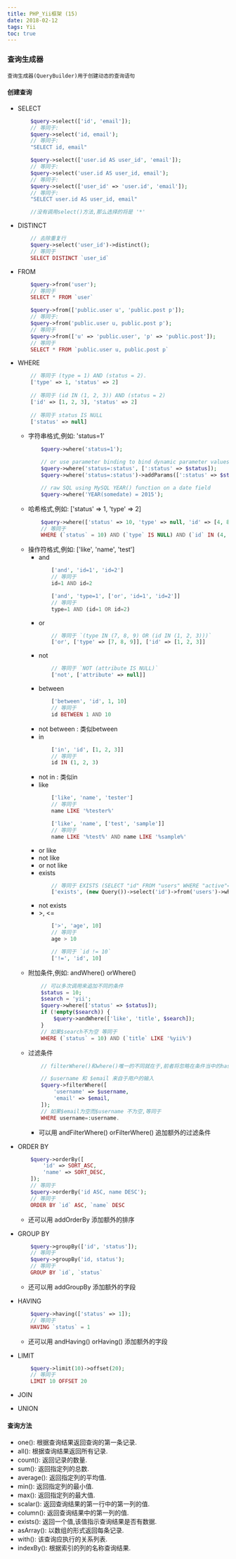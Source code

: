 ```yaml
---
title: PHP_Yii框架 (15)
date: 2018-02-12
tags: Yii
toc: true
---
```


### 查询生成器
    查询生成器(QueryBuilder)用于创建动态的查询语句

<!-- more -->

#### 创建查询
- SELECT
    ```php
        $query->select(['id', 'email']);
        // 等同于: 
        $query->select('id, email');
        // 等同于: 
        "SELECT id, email"

        $query->select(['user.id AS user_id', 'email']);
        // 等同于: 
        $query->select('user.id AS user_id, email');
        // 等同于: 
        $query->select(['user_id' => 'user.id', 'email']);
        // 等同于: 
        "SELECT user.id AS user_id, email"

        //没有调用select()方法,那么选择的将是 '*' 
    ```

- DISTINCT
    ```php
        // 去除重复行      
        $query->select('user_id')->distinct();
        // 等同于 
        SELECT DISTINCT `user_id`
    ```

- FROM
    ```php
        $query->from('user');
        // 等同于 
        SELECT * FROM `user`

        $query->from(['public.user u', 'public.post p']);
        // 等同于: 
        $query->from('public.user u, public.post p');
        // 等同于 
        $query->from(['u' => 'public.user', 'p' => 'public.post']);
        // 等同于 
        SELECT * FROM `public.user u, public.post p`
    ```

- WHERE
    ```php
        // 等同于 (type = 1) AND (status = 2).  
        ['type' => 1, 'status' => 2]   
        
        // 等同于 (id IN (1, 2, 3)) AND (status = 2)  
        ['id' => [1, 2, 3], 'status' => 2]   
        
        // 等同于 status IS NULL  
        ['status' => null]  
    ```
    * 字符串格式,例如: 'status=1'
        ```php
            $query->where('status=1');

            // or use parameter binding to bind dynamic parameter values
            $query->where('status=:status', [':status' => $status]);
            $query->where('status=:status')->addParams([':status' => $status]);

            // raw SQL using MySQL YEAR() function on a date field
            $query->where('YEAR(somedate) = 2015');           
        ```
    * 哈希格式,例如:  ['status' => 1, 'type' => 2]
        ```php
            $query->where(['status' => 10, 'type' => null, 'id' => [4, 8, 15],]);
            // 等同于
            WHERE (`status` = 10) AND (`type` IS NULL) AND (`id` IN (4, 8, 15))
        ```
    * 操作符格式,例如: ['like', 'name', 'test']
        * and  
            ```php
                ['and', 'id=1', 'id=2']
                // 等同于
                id=1 AND id=2

                ['and', 'type=1', ['or', 'id=1', 'id=2']]
                // 等同于
                type=1 AND (id=1 OR id=2)
            ```
        * or
            ```php
                // 等同于 `(type IN (7, 8, 9) OR (id IN (1, 2, 3)))`  
                ['or', ['type' => [7, 8, 9]], ['id' => [1, 2, 3]] 
            ```
        * not
            ```php
                // 等同于 `NOT (attribute IS NULL)`
                ['not', ['attribute' => null]]  
            ```
        * between
            ```php
                ['between', 'id', 1, 10] 
                // 等同于
                id BETWEEN 1 AND 10
            ```
        * not between : 类似between
        * in
            ```php
                ['in', 'id', [1, 2, 3]]
                // 等同于
                id IN (1, 2, 3)
            ```
        * not in : 类似in
        * like
            ```php
                ['like', 'name', 'tester']
                // 等同于
                name LIKE '%tester%'

                ['like', 'name', ['test', 'sample']]
                // 等同于
                name LIKE '%test%' AND name LIKE '%sample%'
            ```
        * or like
        * not like
        * or not like
        * exists
            ```php
                // 等同于 EXISTS (SELECT "id" FROM "users" WHERE "active"=1)  
                ['exists', (new Query())->select('id')->from('users')->where(['active' => 1])] 
            ```
        * not exists
        * \>, <=
            ```php
                ['>', 'age', 10]
                // 等同于
                age > 10

                // 等同于 `id != 10`  
                ['!=', 'id', 10]  
            ```
    * 附加条件,例如: andWhere() orWhere()
        ```php
            // 可以多次调用来追加不同的条件
            $status = 10;
            $search = 'yii';
            $query->where(['status' => $status]);
            if (!empty($search)) {
                $query->andWhere(['like', 'title', $search]);
            }
            // 如果$search不为空 等同于
            WHERE (`status` = 10) AND (`title` LIKE '%yii%')
        ```
    * 过滤条件
        ```php
            // filterWhere()和where()唯一的不同就在于,前者将忽略在条件当中的hash format的空值

            // $username 和 $email 来自于用户的输入
            $query->filterWhere([
                'username' => $username,
                'email' => $email,		
            ]);
            // 如果$email为空而$username 不为空,等同于
            WHERE username=:username.
        ```
        * 可以用 andFilterWhere() orFilterWhere() 追加额外的过滤条件

- ORDER BY
    ```php
        $query->orderBy([
            'id' => SORT_ASC,
            'name' => SORT_DESC,
        ]);
        // 等同于
        $query->orderBy('id ASC, name DESC');
        // 等同于
        ORDER BY `id` ASC, `name` DESC
    ```
    * 还可以用 addOrderBy 添加额外的排序

- GROUP BY
    ```php
        $query->groupBy(['id', 'status']);
        // 等同于
        $query->groupBy('id, status');
        // 等同于
        GROUP BY `id`, `status`
    ```
    * 还可以用 addGroupBy 添加额外的字段

- HAVING
    ```php
        $query->having(['status' => 1]);
        // 等同于
        HAVING `status` = 1
    ```
    * 还可以用 andHaving() orHaving() 添加额外的字段

- LIMIT
    ```php
        $query->limit(10)->offset(20);
        // 等同于
        LIMIT 10 OFFSET 20
    ```

- JOIN

- UNION

#### 查询方法
- one(): 根据查询结果返回查询的第一条记录.  
- all(): 根据查询结果返回所有记录.  
- count(): 返回记录的数量.  
- sum(): 返回指定列的总数.  
- average(): 返回指定列的平均值.  
- min(): 返回指定列的最小值.  
- max(): 返回指定列的最大值.  
- scalar(): 返回查询结果的第一行中的第一列的值.  
- column(): 返回查询结果中的第一列的值.  
- exists(): 返回一个值,该值指示查询结果是否有数据.  
- asArray(): 以数组的形式返回每条记录.
- with(): 该查询应执行的关系列表.  
- indexBy(): 根据索引的列的名称查询结果.   